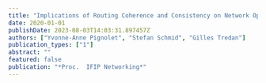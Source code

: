 ```yaml
---
title: "Implications of Routing Coherence and Consistency on Network Optimization"
date: 2020-01-01
publishDate: 2023-08-03T14:03:31.897457Z
authors: ["Yvonne-Anne Pignolet", "Stefan Schmid", "Gilles Tredan"]
publication_types: ["1"]
abstract: ""
featured: false
publication: "*Proc.  IFIP Networking*"
---
```


